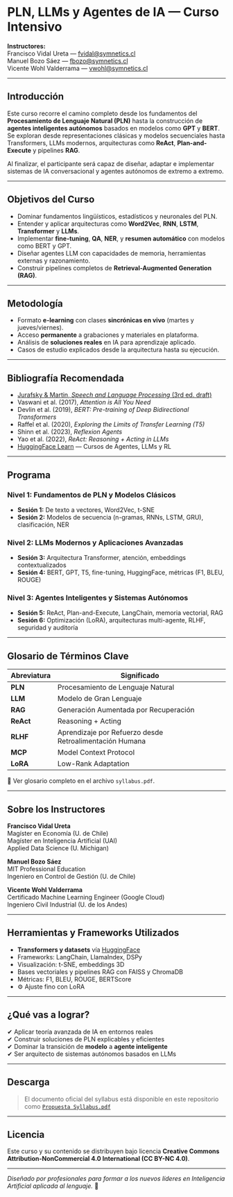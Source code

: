#  PLN, LLMs y Agentes de IA — Curso Intensivo

**Instructores:**  
Francisco Vidal Ureta — [fvidal@symnetics.cl](mailto:fvidal@symnetics.cl)  
Manuel Bozo Sáez — [fbozo@symnetics.cl](mailto:fbozo@symnetics.cl)  
Vicente Wohl Valderrama — [vwohl@symnetics.cl](mailto:vwohl@symnetics.cl)

---

##  Introducción

Este curso recorre el camino completo desde los fundamentos del **Procesamiento de Lenguaje Natural (PLN)** hasta la construcción de **agentes inteligentes autónomos** basados en modelos como **GPT** y **BERT**.  
Se exploran desde representaciones clásicas y modelos secuenciales hasta Transformers, LLMs modernos, arquitecturas como **ReAct**, **Plan-and-Execute** y pipelines **RAG**.

Al finalizar, el participante será capaz de diseñar, adaptar e implementar sistemas de IA conversacional y agentes autónomos de extremo a extremo.

---

##  Objetivos del Curso

- Dominar fundamentos lingüísticos, estadísticos y neuronales del PLN.
- Entender y aplicar arquitecturas como **Word2Vec**, **RNN**, **LSTM**, **Transformer** y **LLMs**.
- Implementar **fine-tuning**, **QA**, **NER**, y **resumen automático** con modelos como BERT y GPT.
- Diseñar agentes LLM con capacidades de memoria, herramientas externas y razonamiento.
- Construir pipelines completos de **Retrieval-Augmented Generation (RAG)**.

---

##  Metodología

- Formato **e-learning** con clases **sincrónicas en vivo** (martes y jueves/viernes).
- Acceso **permanente** a grabaciones y materiales en plataforma.
- Análisis de **soluciones reales** en IA para aprendizaje aplicado.
- Casos de estudio explicados desde la arquitectura hasta su ejecución.

---

##  Bibliografía Recomendada

- [Jurafsky & Martin, *Speech and Language Processing* (3rd ed. draft)](https://web.stanford.edu/~jurafsky/slp3/)
- Vaswani et al. (2017), *Attention is All You Need*  
- Devlin et al. (2019), *BERT: Pre-training of Deep Bidirectional Transformers*  
- Raffel et al. (2020), *Exploring the Limits of Transfer Learning (T5)*  
- Shinn et al. (2023), *Reflexion Agents*  
- Yao et al. (2022), *ReAct: Reasoning + Acting in LLMs*  
- [HuggingFace Learn](https://huggingface.co/learn) — Cursos de Agentes, LLMs y RL

---

##  Programa

###  Nivel 1: Fundamentos de PLN y Modelos Clásicos
- **Sesión 1:** De texto a vectores, Word2Vec, t-SNE  
- **Sesión 2:** Modelos de secuencia (n-gramas, RNNs, LSTM, GRU), clasificación, NER

###  Nivel 2: LLMs Modernos y Aplicaciones Avanzadas
- **Sesión 3:** Arquitectura Transformer, atención, embeddings contextualizados  
- **Sesión 4:** BERT, GPT, T5, fine-tuning, HuggingFace, métricas (F1, BLEU, ROUGE)

###  Nivel 3: Agentes Inteligentes y Sistemas Autónomos
- **Sesión 5:** ReAct, Plan-and-Execute, LangChain, memoria vectorial, RAG  
- **Sesión 6:** Optimización (LoRA), arquitecturas multi-agente, RLHF, seguridad y auditoría

---

##  Glosario de Términos Clave

| Abreviatura | Significado |
|-------------|-------------|
| **PLN**     | Procesamiento de Lenguaje Natural |
| **LLM**     | Modelo de Gran Lenguaje |
| **RAG**     | Generación Aumentada por Recuperación |
| **ReAct**   | Reasoning + Acting |
| **RLHF**    | Aprendizaje por Refuerzo desde Retroalimentación Humana |
| **MCP**     | Model Context Protocol |
| **LoRA**    | Low-Rank Adaptation |

📎 Ver glosario completo en el archivo `syllabus.pdf`.

---

##  Sobre los Instructores

**Francisco Vidal Ureta**  
Magíster en Economía (U. de Chile)  
Magíster en Inteligencia Artificial (UAI)  
Applied Data Science (U. Michigan)

**Manuel Bozo Sáez**  
MIT Professional Education  
Ingeniero en Control de Gestión (U. de Chile)

**Vicente Wohl Valderrama**  
Certificado Machine Learning Engineer (Google Cloud)  
Ingeniero Civil Industrial (U. de los Andes)

---

##  Herramientas y Frameworks Utilizados

-  **Transformers y datasets** vía [HuggingFace](https://huggingface.co)  
-  Frameworks: LangChain, LlamaIndex, DSPy  
-  Visualización: t-SNE, embeddings 3D  
-  Bases vectoriales y pipelines RAG con FAISS y ChromaDB  
-  Métricas: F1, BLEU, ROUGE, BERTScore  
- ⚙ Ajuste fino con LoRA

---

##  ¿Qué vas a lograr?

✔ Aplicar teoría avanzada de IA en entornos reales  
✔ Construir soluciones de PLN explicables y eficientes  
✔ Dominar la transición de **modelo** a **agente inteligente**  
✔ Ser arquitecto de sistemas autónomos basados en LLMs  

---

##  Descarga

> El documento oficial del syllabus está disponible en este repositorio como [`Propuesta Syllabus.pdf`](./Propuesta%20Syllabus.pdf)

---

##  Licencia

Este curso y su contenido se distribuyen bajo licencia **Creative Commons Attribution-NonCommercial 4.0 International (CC BY-NC 4.0)**.

---

*Diseñado por profesionales para formar a los nuevos líderes en Inteligencia Artificial aplicada al lenguaje.* 🧬
